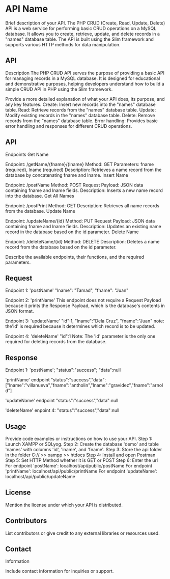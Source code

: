 # API Name
Brief
description of your API.
The PHP CRUD (Create, Read, Update, Delete) API is a web service for performing basic CRUD operations on a MySQL database. It allows you to create, retrieve, update, and delete records in a "names" database table. The API is built using the Slim framework and supports various HTTP methods for data manipulation.

 


## API
Description
The PHP CRUD API serves the purpose of providing a basic API for managing records in a MySQL database. It is designed for educational and demonstrative purposes, helping developers understand how to build a simple CRUD API in PHP using the Slim framework.

Provide a more
detailed explanation of what your API does, its purpose, and any key features.
Create: Insert new records into the "names" database table.
Read: Retrieve records from the "names" database table.
Update: Modify existing records in the "names" database table.
Delete: Remove records from the "names" database table.
Error handling: Provides basic error handling and responses for different CRUD operations.

 


## API
Endpoints
Get Name

Endpoint: /getName/{fname}/{lname}
Method: GET
Parameters: fname (required), lname (required)
Description: Retrieves a name record from the database by concatenating fname and lname.
Insert Name

Endpoint: /postName
Method: POST
Request Payload: JSON data containing fname and lname fields.
Description: Inserts a new name record into the database.
Get All Names

Endpoint: /postPrint
Method: GET
Description: Retrieves all name records from the database.
Update Name

Endpoint: /updateName/{id}
Method: PUT
Request Payload: JSON data containing fname and lname fields.
Description: Updates an existing name record in the database based on the id parameter.
Delete Name

Endpoint: /deleteName/{id}
Method: DELETE
Description: Deletes a name record from the database based on the id parameter.


Describe the
available endpoints, their functions, and the required parameters.


 


## Request
Endpoint 1: 'postName' "lname": "Tamad", "fname": "Juan"

Endpoint 2: 'printName' This endpoint does not require a Request Payload because it prints the Response Payload, which is the database's contents in JSON format.

Endpoint 3: 'updateName' "id":1, "lname":"Dela Cruz", "fname":"Juan" note: the'id' is required because it determines which record is to be updated.

Endpoint 4: 'deleteName' "id":1 Note: The 'id' parameter is the only one required for deleting records from the database.


 


## Response
Endpoint 1: 'postName'; "status":"success"; "data":null

'printName' endpoint "status":"success","data":["lname":"villanueva","fname":"antholin","lname":"gravidez","fname":"arnold"]

'updateName' endpoint "status":"success","data":null

'deleteName' enpoint 4: "status":"success","data":null

 


## Usage
Provide code
examples or instructions on how to use your API.
Step 1: Launch XAMPP or SQLyog. Step 2: Create the database 'demo' and table 'names' with columns 'id', 'lname', and 'fname'. Step 3: Store the api folder in the folder C:// >> xampp >> htdocs Step 4: Install and open Postman Step 5: Set HTTP Method whether it is GET or POST Step 6: Enter the url For endpoint 'postName': localhost/api/public/postName For endpoint 'printName': localhost/api/public/printName For endpoint 'updateName': localhost/api/public/updateName

 


## License


Mention the
license under which your API is distributed.


 


## Contributors


List
contributors or give credit to any external libraries or resources used.


 


## Contact
Information


Include contact
information for inquiries or support.
